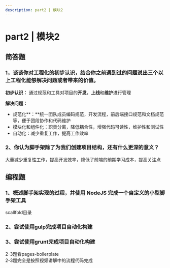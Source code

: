 ```yaml
---
description: part2 | 模块2
---
```


# part2 \| 模块2

## 简答题

### 1，谈谈你对工程化的初步认识，结合你之前遇到过的问题说出三个以上工程化能够解决问题或者带来的价值。

**初步认识：** 通过规范和工具对项目的**开发**，**上线**和**维护**进行管理

**解决问题：**

* 规范化**：**统一团队成员编码规范，开发流程，前后端接口规范和文档规范等，便于团段协作和代码维护
* 模块化和组件化：职责分离，降低耦合性，增强代码可读性，维护性和测试性
* 自动化：减少重复工作，提高工作效率 

### 2、你认为脚手架除了为我们创建项目结构，还有什么更深的意义？

大量减少重复性工作，提高开发效率，降低了前端的前期学习成本，提高关注点

## 编程题

### 1、概述脚手架实现的过程，并使用 NodeJS 完成一个自定义的小型脚手架工具

scallfold目录

### 2、尝试使用gulp完成项目自动化构建

### 3、尝试使用grunt完成项目自动化构建

2-3题看pages-boilerplate  
2-3题完全是按照视频讲解中的流程代码完成

